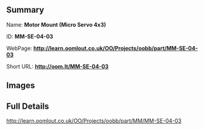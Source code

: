 

## Summary
 
Name: __Motor Mount (Micro Servo 4x3)__

ID: __MM-SE-04-03__

WebPage: __http://learn.oomlout.co.uk/OO/Projects/oobb/part/MM-SE-04-03__

Short URL: __http://oom.lt/MM-SE-04-03__


## Images




## Full Details

 http://learn.oomlout.co.uk/OO/Projects/oobb/part/MM/MM-SE-04-03

